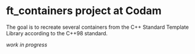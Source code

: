 # ft_containers project at Codam

The goal is to recreate several containers from the C++ Standard Template Library according to the C++98 standard.

*work in progress*
